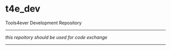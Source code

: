 # t4e_dev
Tools4ever Development Repository

*************************************************
*this repoitory should be used for code exchange*
*************************************************
